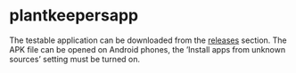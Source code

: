 # plantkeepersapp

The testable application can be downloaded from the [releases](https://github.com/plantkeepersapp/plantkeepersapp/releases/tag/1.0.0-7) section. The APK file can be opened on Android phones, the ’Install apps from unknown sources’ setting must be turned on.
